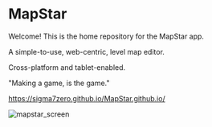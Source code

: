 # MapStar
Welcome! This is the home repository for the MapStar app. 

A simple-to-use, web-centric,  level map editor.

Cross-platform and tablet-enabled.

"Making a game, is the game."

https://sigma7zero.github.io/MapStar.github.io/


![mapstar_screen](https://github.com/user-attachments/assets/a5d89384-6c9f-4397-964c-653be7885573)
